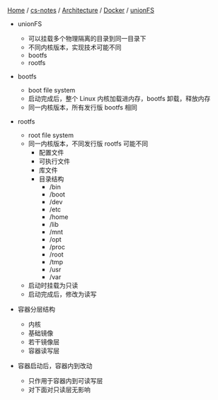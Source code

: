 [Home](https://mengxianbin.github.io) /
[cs-notes](https://mengxianbin.github.io/cs-notes/content) /
[Architecture](https://mengxianbin.github.io/cs-notes/content/Architecture) /
[Docker](https://mengxianbin.github.io/cs-notes/content/Architecture/Docker) /
[unionFS](https://mengxianbin.github.io/cs-notes/content/Architecture/Docker/unionFS)

* unionFS
    * 可以挂载多个物理隔离的目录到同一目录下
    * 不同内核版本，实现技术可能不同
    * bootfs
    * rootfs

* bootfs
    * boot file system
    * 启动完成后，整个 Linux 内核加载进内存，bootfs 卸载，释放内存
    * 同一内核版本，所有发行版 bootfs 相同

* rootfs
    * root file system
    * 同一内核版本，不同发行版 rootfs 可能不同
        * 配置文件
        * 可执行文件
        * 库文件
        * 目录结构
            * /bin
            * /boot
            * /dev
            * /etc
            * /home
            * /lib
            * /mnt
            * /opt
            * /proc
            * /root
            * /tmp
            * /usr
            * /var
    * 启动时挂载为只读
    * 启动完成后，修改为读写

* 容器分层结构
    * 内核
    * 基础镜像
    * 若干镜像层
    * 容器读写层

* 容器启动后，容器内到改动
    * 只作用于容器内到可读写层
    * 对下面对只读层无影响
